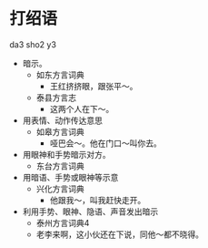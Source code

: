 # 打绍语
da3 sho2 y3
+ 暗示。
  * 如东方言词典
    - 王红挤挤眼，跟张平～。
  * 泰县方言志
    - 这两个人在下～。
+ 用表情、动作传达意思
  * 如皋方言词典
    - 哑巴会～。他在门口～叫你去。
+ 用眼神和手势暗示对方。
  * 东台方言词典
+ 用暗语、手势或眼神等示意
  * 兴化方言词典
    - 他跟我～，叫我赶快走开。
+ 利用手势、眼神、隐语、声音发出暗示
  * 泰州方言词典4
  - 老李来啊，这小伙还在下说，同他～都不晓得。
